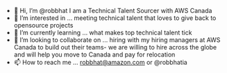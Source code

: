- 👋 Hi, I’m @robbhat I am a Technical Talent Sourcer with AWS Canada
- 👀 I’m interested in ... meeting technical talent that loves to give back to opensource projects
- 🌱 I’m currently learning ... what makes top technical talent tick 
- 💞️ I’m looking to collaborate on ... hiring with my hiring managers at AWS Canada to build out their teams- we are willing to hire across the globe and will help you move to Canada and pay for relocation
- 📫 How to reach me ... robbhat@amazon.com or @robbhatia

<!---
robbhat/robbhat is a ✨ special ✨ repository because its `README.md` (this file) appears on your GitHub profile.
You can click the Preview link to take a look at your changes.
--->
